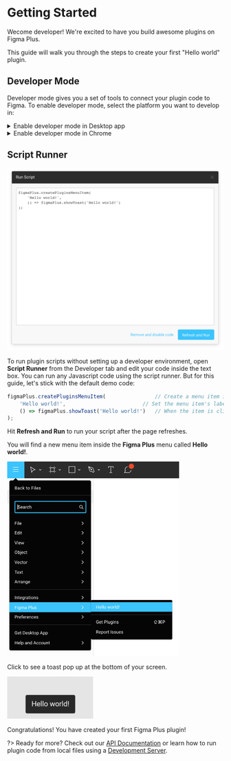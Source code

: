 # Getting Started

Wecome developer! We're excited to have you build awesome plugins on Figma Plus.

This guide will walk you through the steps to create your first "Hello world" plugin.

## Developer Mode

Developer mode gives you a set of tools to connect your plugin code to Figma. To enable developer mode, select the platform you want to develop in:

<details><summary>Enable developer mode in Desktop app</summary>
<p>

!> Turning on developer mode in your Figma desktop app will set the app's `webSecurity` setting to `false`. This is required for your local server to communicate with the Figma app. By default this shouldn't cause any security concerns if there is no malicious code installed in the app. However if you're uncomfortable with this change we recommend developing your plugin in Chrome.

Open the **Figma Plus Installer** app, then click on the gear in the top right and select **Turn On Dev Mode**. This will prompt you to install the required code into your Figma app. If your app is opened, the installer will warn you before it closes the app.

<img src="images/desktopDevMode.png" width="400">

After restarting the Figma app, open the plugin manager to see a new Developer tab.

<img src="images/devMode.png" width="400">

</p>
</details>

<details><summary>Enable developer mode in Chrome</summary>
<p>

Click on the Figma Plus chrome extension button and toggle on **Developer Mode**. Your page will refresh to apply the setting.

<img src="images/chromeDevMode.png" width="400">

Open the plugin manager to see a new Developer tab.

<img src="images/devMode.png" width="400">

</p>
</details>

## Script Runner

<img src="images/scriptRunner.png" width="600">

To run plugin scripts without setting up a developer environment, open **Script Runner** from the Developer tab and edit your code inside the text box. You can run any Javascript code using the script runner. But for this guide, let's stick with the default demo code:

<!-- prettier-ignore -->
```javascript
figmaPlus.createPluginsMenuItem(				// Create a menu item in the Figma Plus menu.
	'Hello world!',							// Set the menu item's label to "Hello world!"
	() => figmaPlus.showToast('Hello world!')	// When the item is clicked, show a toast that says "Hello world!"
);
```

Hit **Refresh and Run** to run your script after the page refreshes.

You will find a new menu item inside the **Figma Plus** menu called **Hello world!**.

<img src="images/helloWorld.png" width="400">

Click to see a toast pop up at the bottom of your screen.

<img src="images/helloWorldToast.jpg" width="200">

Congratulations! You have created your first Figma Plus plugin!

?> Ready for more? Check out our [API Documentation](api/introduction) or learn how to run plugin code from local files using a [Development Server](developerGuide/devServer#development-server).
